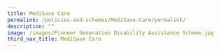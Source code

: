 ```yaml
---
title: MediSave Care
permalink: /policies-and-schemes/MediSave-Care/permalink/
description: ""
image: /images/Pioneer Generation Disability Assistance Scheme.jpg
third_nav_title: MediSave Care
---
```

